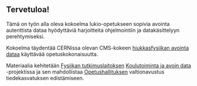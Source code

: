 ## Tervetuloa! 

Tämä on työn alla oleva kokoelma lukio-opetukseen sopivia avointa autenttista dataa hyödyttäviä harjoitteita ohjelmointiin ja datakäsittelyyn perehtymiseksi.

Kokoelma täydentää CERNissa olevan CMS-kokeen [hiukkasfysiikan avointa dataa](https://github.com/cms-opendata-education) käyttävää opetuskokonaisuutta.

Materiaalia kehitetään [Fysiikan tutkimuslaitoksen](https://www.hip.fi) [Koulutoiminta ja avoin data](https://www.hip.fi/research/education-and-open-data/) -projektissa ja sen mahdollistaa [Opetushallituksen](https://www.oph.fi/) valtionavustus tiedekasvatuksen edistämiseen.

